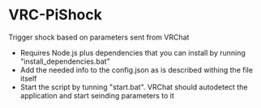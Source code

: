 # VRC-PiShock

Trigger shock based on parameters sent from VRChat

- Requires Node.js plus dependencies that you can install by running "install_dependencies.bat"
- Add the needed info to the config.json as is described withing the file itself
- Start the script by tunning "start.bat". VRChat should autodetect the application and start seinding parameters to it
